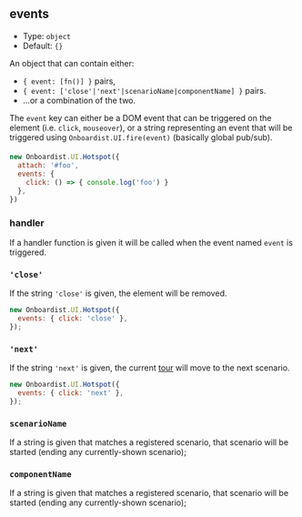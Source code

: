 ## events

* Type: `object`
* Default: `{}`

An object that can contain either:

* `{ event: [fn()] }` pairs,
* `{ event: ['close'|'next'|scenarioName|componentName] }` pairs.
* ...or a combination of the two.

The `event` key can either be a DOM event that can be triggered on the element (i.e. `click`, `mouseover`), or a string
representing an event that will be triggered using `Onboardist.UI.fire(event)` (basically global pub/sub).

####

```js
new Onboardist.UI.Hotspot({
  attach: '#foo',
  events: {
    click: () => { console.log('foo') }
  },
})
```

### handler

If a handler function is given it will be called when the event named `event` is triggered.

### `'close'`

If the string `'close'` is given, the element will be removed.

```js
new Onboardist.UI.Hotspot({
  events: { click: 'close' },
});
```

### `'next'`

If the string `'next'` is given, the current [tour](/components/tour/) will move to the next scenario.

```js
new Onboardist.UI.Hotspot({
  events: { click: 'next' },
});
```

### `scenarioName`

If a string is given that matches a registered scenario, that scenario will be started (ending any currently-shown
scenario);

### `componentName`

If a string is given that matches a registered scenario, that scenario will be started (ending any currently-shown
scenario);